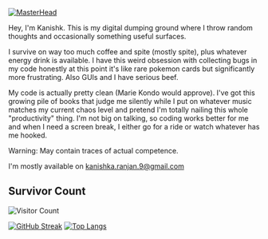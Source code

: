[![MasterHead](https://i.imgur.com/1ZvVkDc.gif)]()

Hey, I'm Kanishk. This is my digital dumping ground where I throw random thoughts and occasionally something useful surfaces.

I survive on way too much coffee and spite (mostly spite), plus whatever energy drink is available. I have this weird obsession with collecting bugs in my code honestly at this point it's like rare pokemon cards but significantly more frustrating. Also GUIs and I have serious beef.

My code is actually pretty clean (Marie Kondo would approve). I've got this growing pile of books that judge me silently while I put on whatever music matches my current chaos level and pretend I'm totally nailing this whole "productivity" thing. I'm not big on talking, so coding works better for me and when I need a screen break, I either go for a ride or watch whatever has me hooked.

Warning: May contain traces of actual competence.

I'm mostly available on kanishka.ranjan.9@gmail.com

<div align="center">
<!-- <img align="center" width="400" src="https://upload.wikimedia.org/wikipedia/commons/6/6f/Programming123najra.gif" alt="coding"> -->
</div>

<!-- <p align="left"> <img src="https://komarev.com/ghpvc/?username=kanishkk-1&label=Profile%20views&color=0e75b6&style=flat" alt="kanishkk-1" /> </p> -->

<!-- <p align="left"> <a href="https://github.com/ryo-ma/github-profile-trophy"><img src="https://github-profile-trophy.vercel.app/?username=kanishkk-1" alt="kanishkk-1" /></a> </p> -->

<h2>Survivor Count</h2>

![Visitor Count](https://count.getloli.com/get/@Kanishkk-1?theme=booru-lewd)

<div display = "flex">
  
[![GitHub Streak](https://streak-stats.demolab.com?user=Kanishkk-1&theme=transparent&hide_border=true)](https://git.io/streak-stats)
[![Top Langs](https://github-readme-stats.vercel.app/api/top-langs/?username=Kanishkk-1&layout=compact&theme=transparent&hide_border=true)](https://github.com/anuraghazra/github-readme-stats)
</div>

 <!-- ![a](https://spotify-recently-played-readme.vercel.app/api?user=phgozba4jodlx0mkwrhk8x73k&count=4) 
